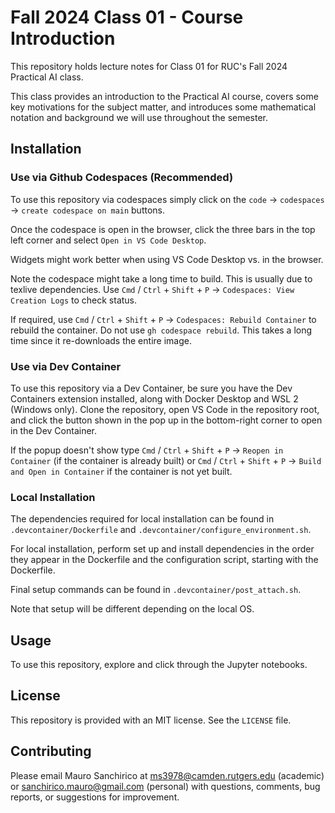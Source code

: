 # Fall 2024 Class 01 - Course Introduction

This repository holds lecture notes for Class 01 for RUC's Fall 2024 Practical AI class.

This class provides an introduction to the Practical AI course, covers some key motivations for the subject matter, and introduces some mathematical notation and background we will use throughout the semester.

## Installation

### Use via Github Codespaces (Recommended)

To use this repository via codespaces simply click on the `code` &rarr; `codespaces` &rarr; `create codespace on main` buttons.

Once the codespace is open in the browser, click the three bars in the top left corner and select `Open in VS Code Desktop`.

Widgets might work better when using VS Code Desktop vs. in the browser.

Note the codespace might take a long time to build. This is usually due to texlive dependencies. Use `Cmd` / `Ctrl` + `Shift` + `P` &rarr; `Codespaces: View Creation Logs` to check status.

If required, use `Cmd` / `Ctrl` + `Shift` + `P` &rarr; `Codespaces: Rebuild Container` to rebuild the container. Do not use `gh codespace rebuild`. This takes a long time since it re-downloads the entire image.

### Use via Dev Container

To use this repository via a Dev Container, be sure you have the Dev Containers extension installed, along with Docker Desktop and WSL 2 (Windows only). Clone the repository, open VS Code in the repository root, and click the button shown in the pop up in the bottom-right corner to open in the Dev Container.

If the popup doesn't show type `Cmd` / `Ctrl` + `Shift` + `P` &rarr; `Reopen in Container` (if the container is already built) or `Cmd` / `Ctrl` + `Shift` + `P` &rarr; `Build and Open in Container` if the container is not yet built.

### Local Installation

The dependencies required for local installation can be found in `.devcontainer/Dockerfile` and `.devcontainer/configure_environment.sh`.

For local installation, perform set up and install dependencies in the order they appear in the Dockerfile and the configuration script, starting with the Dockerfile.

Final setup commands can be found in `.devcontainer/post_attach.sh`.

Note that setup will be different depending on the local OS.

## Usage

To use this repository, explore and click through the Jupyter notebooks.

## License

This repository is provided with an MIT license. See the `LICENSE` file.

## Contributing

Please email Mauro Sanchirico at ms3978@camden.rutgers.edu (academic) or sanchirico.mauro@gmail.com (personal) with questions, comments, bug reports, or suggestions for improvement.

